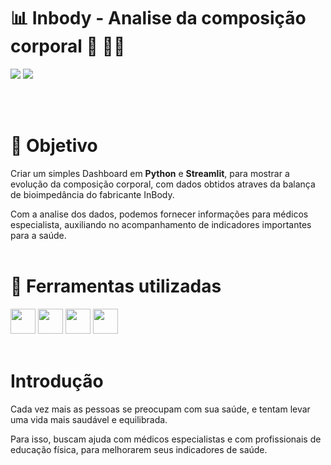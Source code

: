 
# :bar_chart: Inbody - Analise da composição corporal 💪 🏋️‍♂️

<p align="left">
<img src="http://img.shields.io/static/v1?label=STATUS&message=EM%20DESENVOLVIMENTO&color=RED&style=for-the-badge" #vitrinedev/>  

<img src="http://img.shields.io/static/v1?label=vers%C3%A3o%20do%20projeto&message=v1.0.0&color=red&style=for-the-badge&logo=github"/>
</p>
<br><br>

# :radio_button: Objetivo 
Criar um simples Dashboard em **Python** e **Streamlit**, para mostrar a evolução da composição corporal, com dados obtidos atraves da balança de bioimpedância do fabricante InBody.

Com a analise dos dados, podemos fornecer informações para médicos especialista, auxiliando no acompanhamento de indicadores importantes para a saúde.
<br><br>

# :hammer: Ferramentas utilizadas
<img loading="lazy" src="https://cdn.jsdelivr.net/gh/devicons/devicon@latest/icons/python/python-original.svg" width="40" height="40"/> <img src="https://cdn.jsdelivr.net/gh/devicons/devicon@latest/icons/pandas/pandas-original-wordmark.svg" width="40" height="40"/>   <img loading="lazy" src="https://cdn.jsdelivr.net/gh/devicons/devicon@latest/icons/plotly/plotly-original-wordmark.svg" width="40" height="40"/>  <img loading="lazy" src="https://cdn.jsdelivr.net/gh/devicons/devicon@latest/icons/streamlit/streamlit-original-wordmark.svg" width="40" height="40"/>
<br></br>
# Introdução
Cada vez mais as pessoas se preocupam com sua saúde, e tentam levar uma vida mais saudável e equilibrada.
>
Para isso, buscam ajuda com médicos especialistas e com profissionais de educação física, para melhorarem seus indicadores de saúde. 
